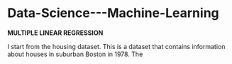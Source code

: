 # Data-Science---Machine-Learning

**MULTIPLE LINEAR REGRESSION**

I start from the housing dataset. This is a dataset that contains information about houses in suburban Boston in 1978.
The 
